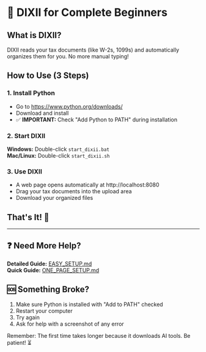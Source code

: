 # 🎯 DIXII for Complete Beginners

## What is DIXII?
DIXII reads your tax documents (like W-2s, 1099s) and automatically organizes them for you. No more manual typing!

## How to Use (3 Steps)

### 1. Install Python
- Go to https://www.python.org/downloads/
- Download and install
- ✅ **IMPORTANT:** Check "Add Python to PATH" during installation

### 2. Start DIXII
**Windows:** Double-click `start_dixii.bat`  
**Mac/Linux:** Double-click `start_dixii.sh`

### 3. Use DIXII
- A web page opens automatically at http://localhost:8080
- Drag your tax documents into the upload area
- Download your organized files

## That's It! 🎉

---

## ❓ Need More Help?

**Detailed Guide:** [EASY_SETUP.md](EASY_SETUP.md)  
**Quick Guide:** [ONE_PAGE_SETUP.md](ONE_PAGE_SETUP.md)

## 🆘 Something Broke?

1. Make sure Python is installed with "Add to PATH" checked
2. Restart your computer
3. Try again
4. Ask for help with a screenshot of any error

Remember: The first time takes longer because it downloads AI tools. Be patient! ⏳ 